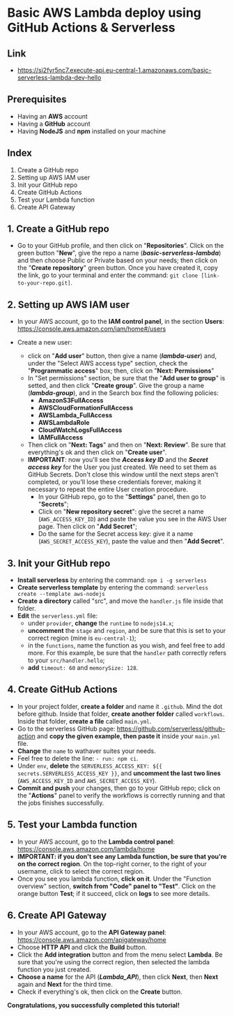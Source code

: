 ﻿# Basic AWS Lambda deploy using GitHub Actions & Serverless

## Link
 - https://si2fyr5nc7.execute-api.eu-central-1.amazonaws.com/basic-serverless-lambda-dev-hello

## Prerequisites
 - Having an **AWS** account
 - Having a **GitHub** account
 - Having **NodeJS** and **npm** installed on your machine

## Index

 1. Create a GitHub repo
 2. Setting up AWS IAM user
 3. Init your GitHub repo
 4. Create GitHub Actions
 5. Test your Lambda function
 6. Create API Gateway

## 1. Create a GitHub repo

 - Go to your GitHub profile, and then click on "**Repositories**". Click on the green button "**New**", give the repo a name (***basic-serverless-lambda***) and then choose Public or Private based on your needs; then click on the "**Create repository**" green button. Once you have created it, copy the link, go to your terminal and enter the command: `git clone [link-to-your-repo.git]`.

## 2. Setting up AWS IAM user

 - In your AWS account, go to the **IAM control panel**, in the section **Users**:
   https://console.aws.amazon.com/iam/home#/users
   
 - Create a new user:
	 - click on "**Add user**" button, then give a name (***lambda-user***) and, under the "Select AWS access type" section, check the "**Programmatic access**" box; then, click on "**Next: Permissions**"
	 - In "Set permissions" section, be sure that the "**Add user to group**" is setted, and then click "**Create group**". Give the group a name (***lambda-group***), and in the Search box find the following policies:
		 - **AmazonS3FullAccess**
		 - **AWSCloudFormationFullAccess**
		 - **AWSLambda_FullAccess**
		 - **AWSLambdaRole**
		 - **CloudWatchLogsFullAccess**
		 - **IAMFullAccess**
	 - Then click on "**Next: Tags**" and then on "**Next: Review**". Be sure that everything's ok and then click on "**Create user**".
	 - **IMPORTANT**: now you'll see the ***Access key ID*** and the ***Secret access key*** for the User you just created. We need to set them as GitHub Secrets. Don't close this window until the next steps aren't completed, or you'll lose these credentials forever, making it necessary to repeat the entire User creation procedure.
		 - In your GitHub repo, go to the "**Settings**" panel, then go to "**Secrets**";
		 - Click on "**New repository secret**": give the secret a name (`AWS_ACCESS_KEY_ID`) and paste the value you see in the AWS User page. Then click on "**Add Secret**";
		 - Do the same for the Secret access key: give it a name (`AWS_SECRET_ACCESS_KEY`), paste the value and then "**Add Secret**".

## 3. Init your GitHub repo

 - **Install serverless** by entering the command: `npm i -g serverless`
 - **Create serverless template** by entering the command: `serverless create --template aws-nodejs`
 - **Create a directory** called "src", and move the `handler.js` file inside that folder. 
 - **Edit** the `serverless.yml` file:
	 - under `provider`, **change** the `runtime` to `nodejs14.x`;
	 - **uncomment** the `stage` and `region`, and be sure that this is set to your correct region (mine is `eu-central-1`);
	 - in the `functions`, name the function as you wish, and feel free to add more. For this example, be sure that the `handler` path correctly refers to your `src/handler.hello`;
	 - **add** `timeout: 60` and `memorySize: 128`.

## 4. Create GitHub Actions

 - In your project folder, **create a folder** and name it `.github`. Mind the dot before github. Inside that folder, **create another folder** called `workflows`. Inside that folder, **create a file** called `main.yml`.
 - Go to the serverless GitHub page: https://github.com/serverless/github-action and **copy the given example, then paste it** inside your `main.yml` file.
 - **Change** the `name` to wathaver suites your needs.
 - Feel free to delete the line: `- run: npm ci`.
 - Under `env`, **delete** the `SERVERLESS_ACCESS_KEY: ${{ secrets.SERVERLESS_ACCESS_KEY }}`, and **uncomment the last two lines** (`AWS_ACCESS_KEY_ID` and `AWS_SECRET_ACCESS_KEY`).
 - **Commit and push** your changes, then go to your GitHub repo; click on the "**Actions**" panel to verify the workflows is correctly running and that the jobs finishes successfully.

## 5. Test your Lambda function

 - In your AWS account, go to the **Lambda control panel**: https://console.aws.amazon.com/lambda/home
 - **IMPORTANT: if you don't see any Lambda function, be sure that you're on the correct region**. On the top-right corner, to the right of your username, click to select the correct region.
 -  Once you see you lambda function, **click on it**. Under the "Function overview" section, **switch from "Code" panel to "Test"**. Click on the orange button **Test**; if it succeed, click on **logs** to see more details.

## 6. Create API Gateway

 - In your AWS account, go to the **API Gateway panel**: https://console.aws.amazon.com/apigateway/home
 - Choose **HTTP API** and click the **Build** button.
 - Click the **Add integration** button and from the menu select **Lambda**. Be sure that you're using the correct region, then selected the lambda function you just created.
 -  **Choose a name** for the API (***Lambda_API***), then click **Next**, then **Next** again and **Next** for the third time.
 - Check if everything's ok, then click on the **Create** button.

**Congratulations, you successfully completed this tutorial!**
